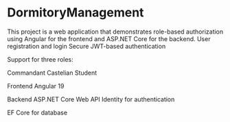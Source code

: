 # DormitoryManagement
This project is a web application that demonstrates role-based authorization using Angular for the frontend and ASP.NET Core for the backend.
User registration and login
Secure JWT-based authentication

Support for three roles:

Commandant
Castelian
Student

Frontend
Angular 19

Backend
ASP.NET Core Web API
Identity for authentication

EF Core for database
